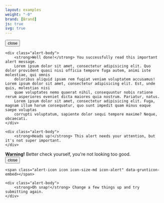 ```yaml
---
layout: examples
weight: "-0"
brand: [Brand]
js: true
svg: true
---
```


<div class="alert js-alert alert-success" role="alert">
	<button type="button" class="alert-close js-alertclose icon icon-cross" data-grunticon-embed>close</button>

	<div class="alert-body">
		<strong>Well done!</strong> You successfully read this important alert message.
		Lorem ipsum dolor sit amet, consectetur adipisicing elit. Quo dolor provident quasi nisi officia tempore fuga autem, animi iste molestiae, qui omnis
		doloribus aliquid ipsam rem fugiat veniam voluptatem accusamus! Lorem ipsum dolor sit amet, consectetur adipisicing elit. Est, unde quis, molestias nisi
		quae voluptates nemo quaerat nihil, consequuntur nobis ratione rerum asperiores eveniet dicta maiores quia nostrum. Pariatur, natus.
		Lorem ipsum dolor sit amet, consectetur adipisicing elit. Fuga, magnam illum harum consequatur, quo sunt impedit quam minus eaque saepe voluptas
		corrupti voluptatum, sapiente dolor sequi tempore maxime? Neque, obcaecati.
	</div>
</div>

<div class="alert alert-info js-alert" role="alert">
	<span class="alert-icon icon icon-size-md icon-alert" data-grunticon-embed></span>

	<div class="alert-body">
		<strong>Heads up!</strong> This alert needs your attention, but it's not super important.
	</div>
</div>

<div class="alert js-alert alert-warning" role="alert">
	<div class="alert-body">
		<strong>Warning!</strong> Better check yourself, you're not looking too good.
	</div>
</div>

<div class="alert js-alert alert-danger" role="alert">
	<button type="button" class="alert-close js-alertclose icon icon-cross" data-grunticon-embed>close</button>

	<span class="alert-icon icon icon-size-md icon-alert" data-grunticon-embed></span>

	<div class="alert-body">
		<strong>Oh snap!</strong> Change a few things up and try submitting again.
	</div>
</div>